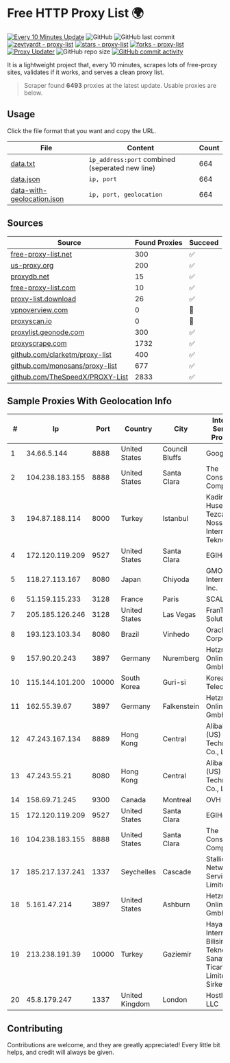 
# Free HTTP Proxy List 🌍

[![Every 10 Minutes Update](https://github.com/mertguvencli/http-proxy-list/actions/workflows/main.yml/badge.svg?branch=main)](https://github.com/mertguvencli/http-proxy-list/actions/workflows/main.yml)
![GitHub](https://img.shields.io/github/license/mertguvencli/http-proxy-list)
![GitHub last commit](https://img.shields.io/github/last-commit/mertguvencli/http-proxy-list)
[![zevtyardt - proxy-list](https://img.shields.io/static/v1?label=zevtyardt&message=proxy-list&color=blue&logo=github)](https://github.com/zevtyardt/proxy-list "Go to GitHub repo")
[![stars - proxy-list](https://img.shields.io/github/stars/zevtyardt/proxy-list?style=social)](https://github.com/zevtyardt/proxy-list)
[![forks - proxy-list](https://img.shields.io/github/forks/zevtyardt/proxy-list?style=social)](https://github.com/zevtyardt/proxy-list)
[![Proxy Updater](https://github.com/zevtyardt/proxy-list/workflows/Proxy%20Updater/badge.svg)](https://github.com/zevtyardt/proxy-list/actions?query=workflow:"Proxy+Updater")
![GitHub repo size](https://img.shields.io/github/repo-size/zevtyardt/proxy-list)
[![GitHub commit activity](https://img.shields.io/github/commit-activity/m/zevtyardt/proxy-list?logo=commits)](https://github.com/zevtyardt/proxy-list/commits/main)

It is a lightweight project that, every 10 minutes, scrapes lots of free-proxy sites, validates if it works, and serves a clean proxy list.

> Scraper found **6493** proxies at the latest update. Usable proxies are below.

## Usage

Click the file format that you want and copy the URL.

|File|Content|Count|
|----|-------|-----|
|[data.txt](https://raw.githubusercontent.com/mertguvencli/http-proxy-list/main/proxy-list/data.txt)|`ip_address:port` combined (seperated new line)|664|
|[data.json](https://raw.githubusercontent.com/mertguvencli/http-proxy-list/main/proxy-list/data.json)|`ip, port`|664|
|[data-with-geolocation.json](https://raw.githubusercontent.com/mertguvencli/http-proxy-list/main/proxy-list/data-with-geolocation.json)|`ip, port, geolocation`|664|

## Sources

|Source|Found Proxies|Succeed|
|------|-------------|-------|
|[free-proxy-list.net](https://free-proxy-list.net)|300|✅|
|[us-proxy.org](https://www.us-proxy.org)|200|✅|
|[proxydb.net](http://proxydb.net)|15|✅|
|[free-proxy-list.com](https://free-proxy-list.com/?page=&port=&type%5B%5D=http&type%5B%5D=https&up_time=0&search=Search)|10|✅|
|[proxy-list.download](https://www.proxy-list.download/HTTP)|26|✅|
|[vpnoverview.com](https://vpnoverview.com/privacy/anonymous-browsing/free-proxy-servers)|0|🚫|
|[proxyscan.io](https://www.proxyscan.io)|0|🚫|
|[proxylist.geonode.com](https://proxylist.geonode.com/api/proxy-list?limit=300&page=1&sort_by=lastChecked&sort_type=desc&protocols=http,https)|300|✅|
|[proxyscrape.com](https://api.proxyscrape.com/v2/?request=displayproxies&protocol=http&timeout=10000&country=all&ssl=all&anonymity=all)|1732|✅|
|[github.com/clarketm/proxy-list](https://raw.githubusercontent.com/clarketm/proxy-list/master/proxy-list-raw.txt)|400|✅|
|[github.com/monosans/proxy-list](https://raw.githubusercontent.com/monosans/proxy-list/main/proxies/http.txt)|677|✅|
|[github.com/TheSpeedX/PROXY-List](https://raw.githubusercontent.com/TheSpeedX/PROXY-List/master/http.txt)|2833|✅|


## Sample Proxies With Geolocation Info

|#|Ip|Port|Country|City|Internet Service Provider|
|-|--|----|-------|----|-------------------------|
|1|34.66.5.144|8888|United States|Council Bluffs|Google LLC|
|2|104.238.183.155|8888|United States|Santa Clara|The Constant Company|
|3|194.87.188.114|8000|Turkey|Istanbul|Kadir Huseyin Tezcan Nosspeed Internet Teknolojileri|
|4|172.120.119.209|9527|United States|Santa Clara|EGIHosting|
|5|118.27.113.167|8080|Japan|Chiyoda|GMO Internet, Inc.|
|6|51.159.115.233|3128|France|Paris|SCALEWAY|
|7|205.185.126.246|3128|United States|Las Vegas|FranTech Solutions|
|8|193.123.103.34|8080|Brazil|Vinhedo|Oracle Corporation|
|9|157.90.20.243|3897|Germany|Nuremberg|Hetzner Online GmbH|
|10|115.144.101.200|10000|South Korea|Guri-si|Korea Telecom|
|11|162.55.39.67|3897|Germany|Falkenstein|Hetzner Online GmbH|
|12|47.243.167.134|8889|Hong Kong|Central|Alibaba (US) Technology Co., Ltd.|
|13|47.243.55.21|8080|Hong Kong|Central|Alibaba (US) Technology Co., Ltd.|
|14|158.69.71.245|9300|Canada|Montreal|OVH SAS|
|15|172.120.119.209|9527|United States|Santa Clara|EGIHosting|
|16|104.238.183.155|8888|United States|Santa Clara|The Constant Company|
|17|185.217.137.241|1337|Seychelles|Cascade|Stallion Network Services Limited|
|18|5.161.47.214|3897|United States|Ashburn|Hetzner Online GmbH|
|19|213.238.191.39|10000|Turkey|Gaziemir|Hayal Host Internet Ve Bilisim Teknolojileri Sanayi Ticaret Limited Sirketi|
|20|45.8.179.247|1337|United Kingdom|London|Hostland LLC|



## Contributing

Contributions are welcome, and they are greatly appreciated! Every
little bit helps, and credit will always be given.

